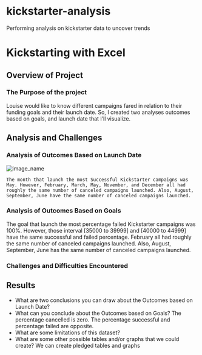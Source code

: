 # kickstarter-analysis
Performing analysis on kickstarter data to uncover trends
# Kickstarting with Excel
## Overview of Project
### The Purpose of the project 
   
Louise would like to know different campaigns fared in relation to their funding goals and their launch date. So, I created two analyses outcomes based on goals, and launch date that I’ll visualize.
## Analysis and Challenges
### Analysis of Outcomes Based on Launch Date
![image_name](path/to/image_name.png)

    The month that launch the most Successful Kickstarter campaigns was May. However, February, March, May, November, and December all had roughly the same number of canceled campaigns launched. Also, August, September, June have the same number of canceled campaigns launched.
### Analysis of Outcomes Based on Goals

   The goal that launch the most percentage failed Kickstarter campaigns was 100%. However, those interval [35000 to 39999] and [40000 to 44999] have the same successful and failed percentage. February all had roughly the same number of canceled campaigns launched. Also, August, September, June has the same number of canceled campaigns launched.
### Challenges and Difficulties Encountered
## Results
- What are two conclusions you can draw about the Outcomes based on Launch Date?
- What can you conclude about the Outcomes based on Goals?
The percentage cancelled is zero. The percentage successful and percentage failed are opposite.
- What are some limitations of this dataset?
- What are some other possible tables and/or graphs that we could create?
We can create pledged tables and graphs

